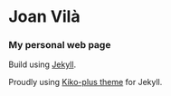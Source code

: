 # Joan Vilà

### My personal web page

Build using [Jekyll](https://jekyllrb.com).

Proudly using [Kiko-plus theme](https://github.com/AWEEKJ/Kiko-plus/) for Jekyll.
